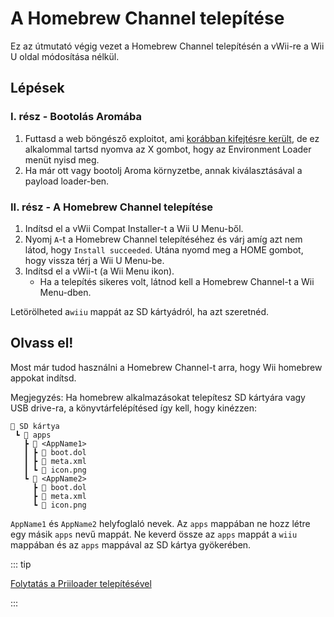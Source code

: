 # A Homebrew Channel telepítése

Ez az útmutató végig vezet a Homebrew Channel telepítésén a vWii-re a Wii U oldal módosítása nélkül.

## Lépések

### I. rész - Bootolás Aromába

1. Futtasd a web böngésző exploitot, ami [korábban kifejtésre került](wiiu-nand-dumper), de ez alkalommal tartsd nyomva az X gombot, hogy az Environment Loader menüt nyisd meg.
2. Ha már ott vagy bootolj Aroma környzetbe, annak kiválasztásával a payload loader-ben.

### II. rész - A Homebrew Channel telepítése

1. Indítsd el a vWii Compat Installer-t a Wii U Menu-ből.
2. Nyomj `A`-t a Homebrew Channel telepítéséhez és várj amíg azt nem látod, hogy `Install succeeded`. Utána nyomd meg a HOME gombot, hogy vissza térj a Wii U Menu-be.
3. Indítsd el a vWii-t (a Wii Menu ikon).
   - Ha a telepítés sikeres volt, látnod kell a Homebrew Channel-t a Wii Menu-dben.

Letörölheted a`wiiu` mappát az SD kártyádról, ha azt szeretnéd.

## Olvass el!

Most már tudod használni a Homebrew Channel-t arra, hogy Wii homebrew appokat indítsd.

Megjegyzés: Ha homebrew alkalmazásokat telepítesz SD kártyára vagy USB drive-ra, a könyvtárfelépítésed így kell, hogy kinézzen:

```
💾 SD kártya
 ┗ 📁 apps
   ┣ 📁 <AppName1>
   ┃ ┣ 📄 boot.dol
   ┃ ┣ 📄 meta.xml
   ┃ ┗ 📄 icon.png
   ┗ 📁 <AppName2>
     ┣ 📄 boot.dol
     ┣ 📄 meta.xml
     ┗ 📄 icon.png
```

`AppName1` és `AppName2` helyfoglaló nevek. Az `apps` mappában ne hozz létre egy másik `apps` nevű mappát.
Ne keverd össze az `apps` mappát a `wiiu` mappában és az `apps` mappával az SD kártya gyökerében.

::: tip

[Folytatás a Priiloader telepítésével](priiloader)

:::
